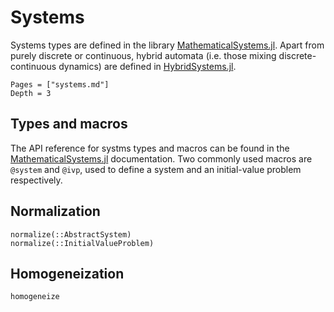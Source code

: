 # Systems

Systems types are defined in the library [MathematicalSystems.jl](https://github.com/JuliaReach/MathematicalSystems.jl). Apart from purely discrete or continuous, hybrid automata
(i.e. those mixing discrete-continuous dynamics) are defined in
[HybridSystems.jl](https://github.com/blegat/HybridSystems.jl).

```@contents
Pages = ["systems.md"]
Depth = 3
```

## Types and macros

The API reference for systms types and macros can be found in the
[MathematicalSystems.jl](https://juliareach.github.io/MathematicalSystems.jl/latest/man/systems/)
documentation. Two commonly used macros are `@system` and `@ivp`, used to
define a system and an initial-value problem respectively.

## Normalization

```@docs
normalize(::AbstractSystem)
normalize(::InitialValueProblem)
```

## Homogeneization

```@docs
homogeneize
```
